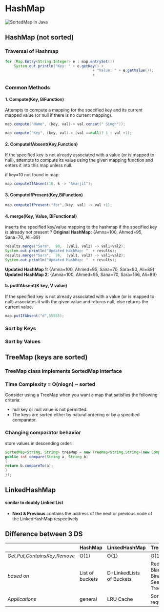 # HashMap
![SortedMap in Java](https://media.geeksforgeeks.org/wp-content/uploads/20200807195934/SortedMap.png)

## HashMap (not sorted)
### Traversal of Hashmap
```java
for (Map.Entry<String,Integer> e : map.entrySet())
	System.out.println("Key: " + e.getKey() + 
										+ "Value: " + e.getValue());
										+ 
```

### Common Methods
#### 1. Compute(Key, BiFunction)
Attempts to compute a mapping for the specified key and its current mapped value (or null if there is no current mapping).
```java
map.compute("Name", (key, val)-> val.concat(" Singh"));
```
```java
map.compute("Key", (key, val)-> (val ==null)? 1 : val +1);
```

#### 2. ComputeIfAbsent(Key,Function)
If the specified key is not already associated with a value (or is mapped to null), attempts to compute its value using the given mapping function and enters it into this map unless null.

if key=10 not found in map:
```java
map.computeIfAbsent(10, k -> "Amarjit");
```

#### 3. ComputeIfPresent(Key,BiFunction)
```java
map.computeIfPresent("for",(key, val) -> val +1);
```
#### 4. merge(Key, Value, BiFunctional)
inserts the specified key/value mapping to the hashmap if the specified key is already not present
?
**Original HashMap:** {Amna=100, Ahmed=95, Sana=70, Ali=89}
```java
results.merge("Sara",  90,  (val1, val2) -> val1+val2);
System.out.println("Updated HashMap: "  + results);
results.merge("Sara",  76,  (val1, val2) -> val1+val2);
System.out.println("Updated HashMap: "  + results);
```
**Updated HashMap 1:** {Amna=100, Ahmed=95, Sana=70, Sara=90, Ali=89} 
**Updated HashMap 2:** {Amna=100, Ahmed=95, Sana=70, Sara=166, Ali=89}

#### 5. putIfAbsent(K key, V value)
If the specified key is not already associated with a value (or is mapped to null) associates it with the given value and returns null, else returns the current value.
```java
map.putIfAbsent("d",55555);
```

### Sort by Keys
### Sort by Values
## TreeMap (keys are sorted)
### TreeMap class implements SortedMap interface 
### Time Complexity = O(nlogn) ~ sorted 
Consider using a TreeMap when you want a map that satisfies the following criteria:
-   null key or null value is not permitted.
-   The keys are sorted either by natural ordering or by a specified comparator.
### Changing comparator behavior 
store values in descending order:
```java
SortedMap<String, String> treeMap = new TreeMap<String,String>(new Comparator<String>(){
public int compare(String a, String b)
{
return b.compareTo(a);
}
});
```
## LinkedHashMap
#### similar to doubly Linked List 
- **Next & Previous** contains the address of the next or previous node of the LinkedHashMap respectively  

## Difference between 3 DS
|  |HashMap  | LinkedHashMap |TreeMap  | 
|--|--|--|--|
| *Get,Put,ContainsKey,Remove* | O(1) | O(1) |  O(1)| 
| *based on* | List of buckets | D-LinkedLists of Buckets |  Red-Black Binary Search Tree| 
| *Applications* | general | LRU Cache |  Sorted is required| 